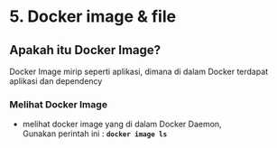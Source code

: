 # 5. Docker image & file


## Apakah itu Docker Image?

Docker Image mirip seperti aplikasi, dimana di dalam Docker terdapat aplikasi dan dependency

### Melihat Docker Image

- melihat docker image yang di dalam Docker Daemon,<br> Gunakan perintah ini : <b>`docker image ls`</b>